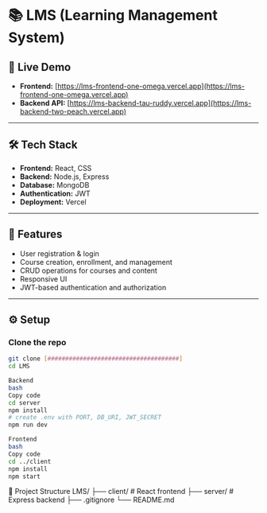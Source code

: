 # 📚 LMS (Learning Management System)

## 🔗 Live Demo
- **Frontend:** [https://lms-frontend-one-omega.vercel.app](https://lms-frontend-one-omega.vercel.app)
- **Backend API:** [https://lms-backend-tau-ruddy.vercel.app](https://lms-backend-two-peach.vercel.app)

---

## 🛠️ Tech Stack
- **Frontend:** React, CSS
- **Backend:** Node.js, Express
- **Database:** MongoDB
- **Authentication:** JWT
- **Deployment:** Vercel

---

## 🚀 Features
- User registration & login
- Course creation, enrollment, and management
- CRUD operations for courses and content
- Responsive UI
- JWT-based authentication and authorization

---

## ⚙️ Setup

### Clone the repo
```bash
git clone [#####################################]
cd LMS

Backend
bash
Copy code
cd server
npm install
# create .env with PORT, DB_URI, JWT_SECRET
npm run dev

Frontend
bash
Copy code
cd ../client
npm install
npm start
```

📂 Project Structure
LMS/
├── client/           # React frontend
├── server/           # Express backend
├── .gitignore
└── README.md
```
